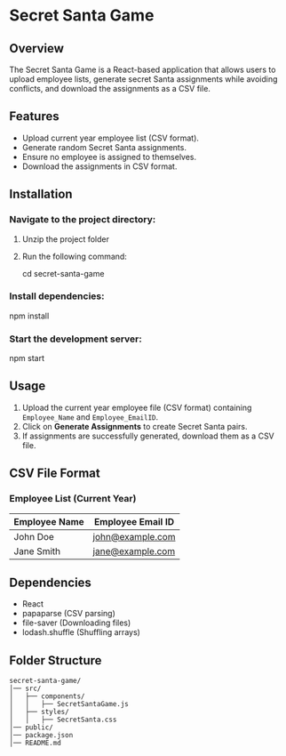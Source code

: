 # Secret Santa Game

## Overview

The Secret Santa Game is a React-based application that allows users to upload employee lists, generate secret Santa assignments while avoiding conflicts, and download the assignments as a CSV file.

## Features

- Upload current year employee list (CSV format).
- Generate random Secret Santa assignments.
- Ensure no employee is assigned to themselves.
- Download the assignments in CSV format.

## Installation

### Navigate to the project directory:

1. Unzip the project folder
2. Run the following command:

   cd secret-santa-game

### Install dependencies:

npm install

### Start the development server:

npm start

## Usage

1. Upload the current year employee file (CSV format) containing `Employee_Name` and `Employee_EmailID`.
2. Click on **Generate Assignments** to create Secret Santa pairs.
3. If assignments are successfully generated, download them as a CSV file.

## CSV File Format

### Employee List (Current Year)

| Employee Name | Employee Email ID      |
|--------------|------------------------|
| John Doe    | john@example.com        |
| Jane Smith  | jane@example.com        |

## Dependencies

- React
- papaparse (CSV parsing)
- file-saver (Downloading files)
- lodash.shuffle (Shuffling arrays)

## Folder Structure

```
secret-santa-game/
│── src/
│   ├── components/
│   │   ├── SecretSantaGame.js
│   ├── styles/
│   │   ├── SecretSanta.css
│── public/
│── package.json
│── README.md
```

